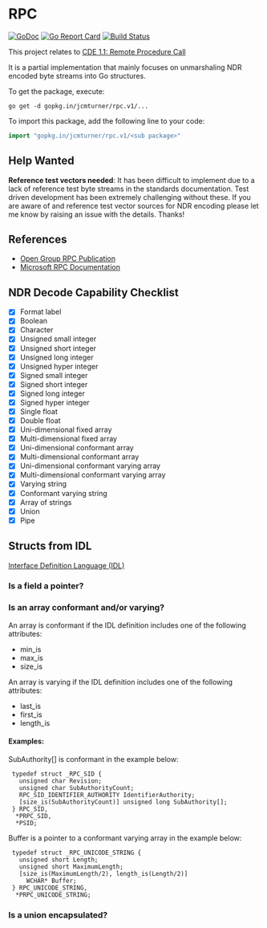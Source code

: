 # RPC
[![GoDoc](https://godoc.org/gopkg.in/jcmturner/rpc.v1?status.svg)](https://godoc.org/gopkg.in/jcmturner/rpc.v1) [![Go Report Card](https://goreportcard.com/badge/gopkg.in/jcmturner/rpc.v1)](https://goreportcard.com/report/gopkg.in/jcmturner/rpc.v1) [![Build Status](https://travis-ci.org/jcmturner/rpc.svg?branch=master)](https://travis-ci.org/jcmturner/rpc)

This project relates to [CDE 1.1: Remote Procedure Call](http://pubs.opengroup.org/onlinepubs/9629399/)

It is a partial implementation that mainly focuses on unmarshaling NDR encoded byte streams into Go structures.

To get the package, execute:
```
go get -d gopkg.in/jcmturner/rpc.v1/...
```
To import this package, add the following line to your code:
```go
import "gopkg.in/jcmturner/rpc.v1/<sub package>"
```

## Help Wanted
**Reference test vectors needed**: It has been difficult to implement due to a lack of reference test byte streams in the 
standards documentation. Test driven development has been extremely challenging without these.
If you are aware of and reference test vector sources for NDR encoding please let me know by raising an issue with the details. Thanks!

## References
* [Open Group RPC Publication](http://pubs.opengroup.org/onlinepubs/9629399/)
* [Microsoft RPC Documentation](https://docs.microsoft.com/en-us/windows/desktop/Rpc/rpc-start-page)

## NDR Decode Capability Checklist
- [x] Format label
- [x] Boolean
- [x] Character
- [x] Unsigned small integer
- [x] Unsigned short integer
- [x] Unsigned long integer
- [x] Unsigned hyper integer
- [x] Signed small integer
- [x] Signed short integer
- [x] Signed long integer
- [x] Signed hyper integer
- [x] Single float
- [x] Double float
- [x] Uni-dimensional fixed array
- [x] Multi-dimensional fixed array
- [x] Uni-dimensional conformant array
- [x] Multi-dimensional conformant array
- [x] Uni-dimensional conformant varying array
- [x] Multi-dimensional conformant varying array
- [x] Varying string
- [x] Conformant varying string
- [x] Array of strings
- [x] Union
- [x] Pipe

## Structs from IDL
[Interface Definition Language (IDL)](http://pubs.opengroup.org/onlinepubs/9629399/chap4.htm)

### Is a field a pointer?

### Is an array conformant and/or varying?
An array is conformant if the IDL definition includes one of the following attributes:
* min_is
* max_is
* size_is

An array is varying if the IDL definition includes one of the following attributes: 
* last_is
* first_is 
* length_is

#### Examples:
SubAuthority[] is conformant in the example below:
```
 typedef struct _RPC_SID {
   unsigned char Revision;
   unsigned char SubAuthorityCount;
   RPC_SID_IDENTIFIER_AUTHORITY IdentifierAuthority;
   [size_is(SubAuthorityCount)] unsigned long SubAuthority[];
 } RPC_SID,
  *PRPC_SID,
  *PSID;
```

Buffer is a pointer to a conformant varying array in the example below:
```
 typedef struct _RPC_UNICODE_STRING {
   unsigned short Length;
   unsigned short MaximumLength;
   [size_is(MaximumLength/2), length_is(Length/2)] 
     WCHAR* Buffer;
 } RPC_UNICODE_STRING,
  *PRPC_UNICODE_STRING;
```

### Is a union encapsulated?